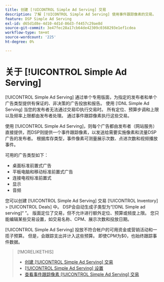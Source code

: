 ```yaml
---
title: 创建 [!UICONTROL Simple Ad Serving] 交易
description: 了解 [!UICONTROL Simple Ad Serving] 使用事件跟踪像素的交易。
feature: DSP Simple Ad Serving
exl-id: d65d1d8e-4d10-4d1d-86d3-f4457c29ae8d
source-git-commit: 3e47fec28a17cb64de42309c0368293e1ef1cdea
workflow-type: tm+mt
source-wordcount: '225'
ht-degree: 0%

---
```


# 关于 [!UICONTROL Simple Ad Serving]

[!UICONTROL Simple Ad Serving] 通过单个专用版面，为指定的发布者和单个广告类型提供有保证的、非决策的广告投放和报告。 使用 [!DNL Simple Ad Serving] 当您的发布者无法通过交易ID执行交易时。 所有定位、预算步调和上限以及频率上限都由发布者处理。 通过事件跟踪像素执行这些交易。

使用 [!UICONTROL Simple Ad Serving]，则每个广告都由发布者（网站服务）直接提供，而DSP则提供一个事件跟踪像素，以发送给需要实施像素和流量DSP广告的发布者。 根据库存类型，事件像素可测量展示次数、点进次数和视频播放事件。

可用的广告类型如下：

* 桌面标准前置式广告
* 平板电脑和移动标准前置式广告
* 连接电视标准前置式
* 显示
* 音频

您可以创建 [!UICONTROL Simple Ad Serving] 交易 [!UICONTROL Inventory] > [!UICONTROL Deals] 中。 DSP会自动生成子类型为“[!DNL Simple ad serving]“ ”。 版面定位了交易，但不允许进行额外定位、预算或频度上限。 您只能编辑某些交易设置，如交易名称、CPM、展示次数和投放日期。<!-- If you need multiple tracking tags for a [!UICONTROL Simple Ad Serving] deal, create a duplicate deal. -->

[!UICONTROL Simple Ad Serving] 投放不符合帐户的可用资金或营销活动和一揽子预算。 但是，会跟踪支出并计入这些预算。 即使CPM为$0，也始终跟踪事件数据。

>[!MORELIKETHIS]
>
>* [创建 [!UICONTROL Simple Ad Serving] 交易](simple-deal-create.md)
>* [[!UICONTROL Simple Ad Serving] 设置](simple-deal-settings.md)
>* [查看事件跟踪像素 [!UICONTROL Simple Ad Serving] 交易](simple-deal-show-pixels.md)

